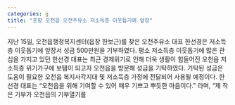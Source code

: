 ```yaml
---
categories: g
title: "포항 오천읍 오천주유소 저소득층 이웃돕기에 앞장"
---
```

지난 15일, 오천읍행정복지센터(읍장 한보근)를 찾은 오천주유소 대표 한선경은 저소득층 이웃돕기에 앞장서 성금 500만원을 기부하였다. 평소 저소득층 이웃돕기에 많은 관심을 가지고 있던 한선경 대표는 최근 경제위기로 인해 더욱 생활이 힘들어진 오천읍 저소득층 위기가구에 보탬이 되고자 오천읍을 방문해 성금을 기탁하였다. 기탁된 성금은 도움이 필요한 오천읍 복지사각지대 및 저소득층 가정에 전달되어 사용될 예정이다. 한선경 대표는 “오천읍을 위해 기여할 수 있어 매우 기쁘고 뿌듯한 마음이다.” 라며, “제 작은 기부가 오천읍의 기부열기를